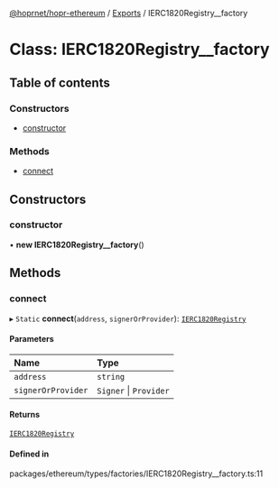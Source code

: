 [@hoprnet/hopr-ethereum](../README.md) / [Exports](../modules.md) / IERC1820Registry__factory

# Class: IERC1820Registry\_\_factory

## Table of contents

### Constructors

- [constructor](ierc1820registry__factory.md#constructor)

### Methods

- [connect](ierc1820registry__factory.md#connect)

## Constructors

### constructor

• **new IERC1820Registry__factory**()

## Methods

### connect

▸ `Static` **connect**(`address`, `signerOrProvider`): [`IERC1820Registry`](ierc1820registry.md)

#### Parameters

| Name | Type |
| :------ | :------ |
| `address` | `string` |
| `signerOrProvider` | `Signer` \| `Provider` |

#### Returns

[`IERC1820Registry`](ierc1820registry.md)

#### Defined in

packages/ethereum/types/factories/IERC1820Registry__factory.ts:11
